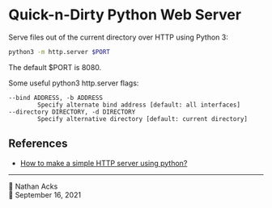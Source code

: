 # Quick-n-Dirty Python Web Server

Serve files out of the current directory over HTTP using Python 3:

```bash
python3 -m http.server $PORT
```

The default $PORT is 8080.

Some useful python3 http.server flags:

```
--bind ADDRESS, -b ADDRESS
        Specify alternate bind address [default: all interfaces]
--directory DIRECTORY, -d DIRECTORY
        Specify alternative directory [default: current directory]
```

## References

* [How to make a simple HTTP server using python?](https://spoofing.medium.com/how-to-make-a-simple-http-server-using-python-ea35f0b741a4)

- - - -

<span aria-hidden="true">👤</span> Nathan Acks  
<span aria-hidden="true">📅</span> September 16, 2021
